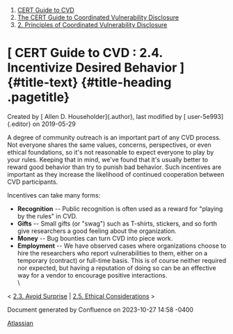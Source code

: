 



1.  [CERT Guide to CVD](index.html)
2.  [The CERT Guide to Coordinated Vulnerability
    Disclosure](The-CERT-Guide-to-Coordinated-Vulnerability-Disclosure_47677443.html)
3.  [2. Principles of Coordinated Vulnerability
    Disclosure](2.-Principles-of-Coordinated-Vulnerability-Disclosure_47677450.html)


# [ CERT Guide to CVD : 2.4. Incentivize Desired Behavior ]{#title-text} {#title-heading .pagetitle}




Created by [ Allen D. Householder]{.author}, last modified by [
user-5e993]{.editor} on 2019-05-29



A degree of community outreach is an important part of any CVD process.
Not everyone shares the same values, concerns, perspectives, or even
ethical foundations, so it\'s not reasonable to expect everyone to play
by your rules. Keeping that in mind, we\'ve found that it\'s usually
better to reward good behavior than try to punish bad behavior. Such
incentives are important as they increase the likelihood of continued
cooperation between CVD participants.

Incentives can take many forms:

-   **Recognition** -- Public recognition is often used as a reward for
    \"playing by the rules\" in CVD.
-   **Gifts** -- Small gifts (or \"swag\") such as T-shirts, stickers,
    and so forth give researchers a good feeling about the organization.
-   **Money** -- Bug bounties can turn CVD into piece work.
-   **Employment** -- We have observed cases where organizations choose
    to hire the researchers who report vulnerabilities to them, either
    on a temporary (contract) or full-time basis. This is of course
    neither required nor expected, but having a reputation of doing so
    can be an effective way for a vendor to encourage positive
    interactions.\
    \



\< [2.3. Avoid Surprise](2.3.-Avoid-Surprise_47677453.html) \| [2.5.
Ethical Considerations](2.5.-Ethical-Considerations_47677455.html) \>








Document generated by Confluence on 2023-10-27 14:58 -0400


[Atlassian](https://www.atlassian.com/)




